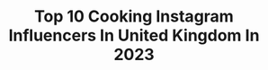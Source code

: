---
title: Top 10 Cooking Instagram Influencers In United Kingdom In 2023
description: >-
  Find top cooking Instagram influencers in United Kingdom in 2023. Most popular hashtags: #over40fashion #londonlife #mumstyle.
platform: Instagram
hits: 1004
text_top: Discover the top-rated Instagram profiles on inBeat.
text_bottom: Our search engine holds 1004 Instagram influencers like this in United Kingdom for you to work with.
profiles:
  - username: "carolem_beauty"
    fullname: >-
      Carole - fashion & beauty
    bio: >-
      40 + London mum of a teen boy 🇬🇧 Everyday Style 🤎 Skincare Fashion 🖤 Beauty 🧡 Cooking 🤍 Lifestyle Collab - DM 💌
    location: "United Kingdom"
    followers: 35245
    engagement: 226
    commentsToLikes: 0.555574
    id: ck5px38brpvqu0i11at5tnmln
    verified: false
    hashtags: "#fashionable40s, #summerstyle, #londonlife, #over40style"
  - username: "stealmystyle40"
    fullname: >-
      Abi 💕
    bio: >-
      Diary of my wardrobe as a 40+SAHM in sunny south London #cronxqueen Home cooking, clothes and lots of wine over on stories 👠👗🥟🍲
    location: "United Kingdom"
    followers: 50816
    engagement: 292
    commentsToLikes: 0.298109
    id: ck0u27hw9z1q00i19fcmfrdjt
    verified: false
    hashtags: "#todayiwore, #over40fashion, #covidsucks, #stealmystyle40"
  - username: "emmzstagram"
    fullname: >-
      E M M A  C A R G I L L
    bio: >-
      Model & Actress My cooking journey @emmzstagramcooks •@4wallsmanagement •@immmodels• •@mustardmodels•
    location: "United Kingdom"
    followers: 2571
    engagement: 1074
    commentsToLikes: 0.157791
    id: ckaos06bzpk2k0i78ne8jqp90
    verified: false
    hashtags: "#gifted, #lockdownouttakes"
  - username: "reneeleerose"
    fullname: >-
      Renée Lee Rose
    bio: >-
      Cooking|Home Interior|Fashion&Lifestyle Owner @PrettyMinkLashes Home @ReneeRoseHome Let’s eat! @ReneeRoseKitchen 20M+ YouTube Views! New Vid Below⬇️
    location: "United Kingdom"
    followers: 164758
    engagement: 208
    commentsToLikes: 0.017263
    id: ck5ztrco10zco0i14394yohh5
    verified: false
    hashtags: "#loungeunderwear, #missygirls"
  - username: "bbyjewelx"
    fullname: >-
      JEWEL
    bio: >-
      20 | ♓️🇹🇹|5’7⠀⠀ ⠀ ⠀⠀ ⠀⠀⠀ Owner Of @thebonnetboutiqueuk Cooking/Food Page @jewelspalette_ #BBYGANGX #BonnetBBYs
    location: "United Kingdom"
    followers: 10179
    engagement: 494
    commentsToLikes: 0.039958
    id: ck0u7crb74faj0i192kzy4d55
    verified: false
    hashtags: "#bbygangx"
  - username: "gazoakley"
    fullname: >-
      Gaz Oakley
    bio: >-
      🏴󠁧󠁢󠁷󠁬󠁳󠁿 • follow @avantgardevegan for my cooking • running the London marathon for @wwf_uk link to donate below ⬇️
    location: "United Kingdom"
    followers: 128799
    engagement: 384
    commentsToLikes: 0.011462
    id: ck0tx93xwiba90i19fah7eiji
    verified: true
    hashtags: "#ovobikes, #ovobikesgreenroute, #cardiff, #ambassador"
  - username: "daniel_johneats"
    fullname: >-
      Daniel John | London Foodie
    bio: >-
      📍London 👨🏻‍🍳 Home cooking & food reviews 📧danieljohneats@gmail.com 15% off link for @clubbackdrops ⬇️
    location: "United Kingdom"
    followers: 9887
    engagement: 322
    commentsToLikes: 0.264781
    id: ckf5scg1gf8jt0j23ecnzf62n
    verified: false
    hashtags: "#brunchideas, #foodshare, #avocado, #brunch"
  - username: "clarezerny"
    fullname: >-
      The Vintage Kitchen
    bio: >-
      Baking & Renovating From London to Suffolk Lifestyle | Cooking | Interiors Email for collaborations 💌 clare@clarezerny.com
    location: "United Kingdom"
    followers: 22314
    engagement: 343
    commentsToLikes: 0.059266
    id: ck0tu6wdn5whj0i19adazhh7h
    verified: false
    hashtags: "#interiordesign, #sunshine, #shadesail, #crittallwindow"
  - username: "datesandavocados"
    fullname: >-
      Lorena Salas
    bio: >-
      🍰 Pastry & Plant-Based Chef⁣ 👩🏻‍🍳 Founder of Cooking School @weareaurea⁣ 🌱 Restaurant Consultancy 📚 Autora de “Dulce Sin Culpa”⁣ ⬇️ My Online Courses
    location: "United Kingdom"
    followers: 149353
    engagement: 239
    commentsToLikes: 0.069838
    id: ck15qwfks4z1u0i19gflyz2xw
    verified: false
    hashtags: "#internationalchefday, #diainternacionaldelchef, #veganuary, #veganricotta"
  - username: "iamtomskinner"
    fullname: >-
      Thomas Skinner
    bio: >-
      🤵Business Owner 📺TV Personality 🥊Boxing ⚒West Ham Fan 👨🏼‍🍳Love Cooking! ❤️Love My Friends & Family 📧Enquiries: Marie-Claire@thecangroup.co.uk ⭐️BOSH!
    location: "United Kingdom"
    followers: 117271
    engagement: 252
    commentsToLikes: 0.029336
    id: ck5q337vhj0420i11wpiusgr6
    verified: false
    hashtags: "#family, #goodmorning, #friday, #bosh"
---